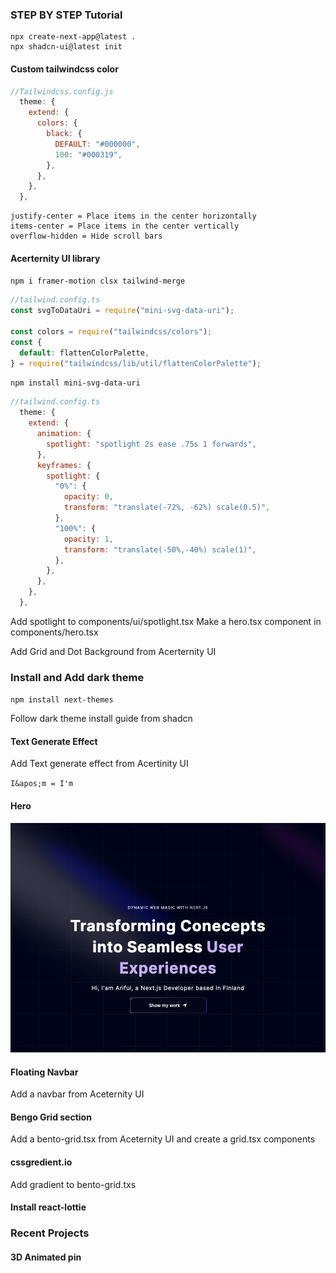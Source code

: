 ### STEP BY STEP Tutorial
```
npx create-next-app@latest .
npx shadcn-ui@latest init
```

#### Custom tailwindcss color
```javascript
//Tailwindcss.config.js
  theme: {
    extend: {
      colors: {
        black: {
          DEFAULT: "#000000",
          100: "#000319",
        },
      },
    },
  },
  ```

```
justify-center = Place items in the center horizontally
items-center = Place items in the center vertically
overflow-hidden = Hide scroll bars
```


#### Acerternity UI library
`npm i framer-motion clsx tailwind-merge`


```javascript
//tailwind.config.ts
const svgToDataUri = require("mini-svg-data-uri");

const colors = require("tailwindcss/colors");
const {
  default: flattenColorPalette,
} = require("tailwindcss/lib/util/flattenColorPalette");
```

`npm install mini-svg-data-uri`

```javascript
//tailwind.config.ts
  theme: {
    extend: {
      animation: {
        spotlight: "spotlight 2s ease .75s 1 forwards",
      },
      keyframes: {
        spotlight: {
          "0%": {
            opacity: 0,
            transform: "translate(-72%, -62%) scale(0.5)",
          },
          "100%": {
            opacity: 1,
            transform: "translate(-50%,-40%) scale(1)",
          },
        },
      },
    },
  },

```

Add spotlight to components/ui/spotlight.tsx
Make a hero.tsx component in components/hero.tsx

Add Grid and Dot Background from Acerternity UI

### Install and Add dark theme
`npm install next-themes`

Follow dark theme install guide from shadcn

#### Text Generate Effect
Add Text generate effect from Acertinity UI

`I&apos;m = I'm`


#### Hero
![Hero Section's pic](screen-shot/hero.png)


#### Floating Navbar

Add a navbar from Aceternity UI


#### Bengo Grid section
Add a bento-grid.tsx from Aceternity UI and create a grid.tsx components

#### cssgredient.io
Add gradient to bento-grid.txs

#### Install react-lottie

### Recent Projects
#### 3D Animated pin